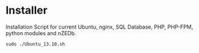 Installer
==========

Installation Script for current Ubuntu, nginx, SQL Database, PHP, PHP-FPM, python modules and nZEDb.

```
sudo ./Ubuntu_13.10.sh
```
